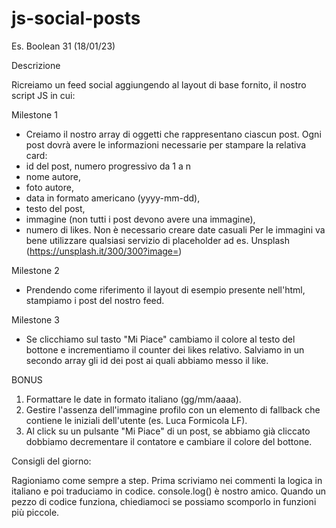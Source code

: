 # js-social-posts
Es. Boolean 31 (18/01/23) 

Descrizione

Ricreiamo un feed social aggiungendo al layout di base fornito, il nostro script JS in cui:

Milestone 1 
- Creiamo il nostro array di oggetti che rappresentano ciascun post.
Ogni post dovrà avere le informazioni necessarie per stampare la relativa card:
- id del post, numero progressivo da 1 a n
- nome autore,
- foto autore,
- data in formato americano (yyyy-mm-dd),
- testo del post,
- immagine (non tutti i post devono avere una immagine),
- numero di likes.
Non è necessario creare date casuali
Per le immagini va bene utilizzare qualsiasi servizio di placeholder ad es. Unsplash (https://unsplash.it/300/300?image=<id>)

Milestone 2
- Prendendo come riferimento il layout di esempio presente nell'html, stampiamo i post del nostro feed.

Milestone 3
- Se clicchiamo sul tasto "Mi Piace" cambiamo il colore al testo del bottone e incrementiamo il counter dei likes relativo. 
Salviamo in un secondo array gli id dei post ai quali abbiamo messo il like.

BONUS

1. Formattare le date in formato italiano (gg/mm/aaaa).
2. Gestire l'assenza dell'immagine profilo con un elemento di fallback che contiene le iniziali dell'utente (es. Luca Formicola LF).
3. Al click su un pulsante "Mi Piace" di un post, se abbiamo già cliccato dobbiamo decrementare il contatore e cambiare il colore del bottone.

Consigli del giorno:

Ragioniamo come sempre a step.
Prima scriviamo nei commenti la logica in italiano e poi traduciamo in codice.
console.log() è nostro amico.
Quando un pezzo di codice funziona, chiediamoci se possiamo scomporlo in funzioni più piccole.
